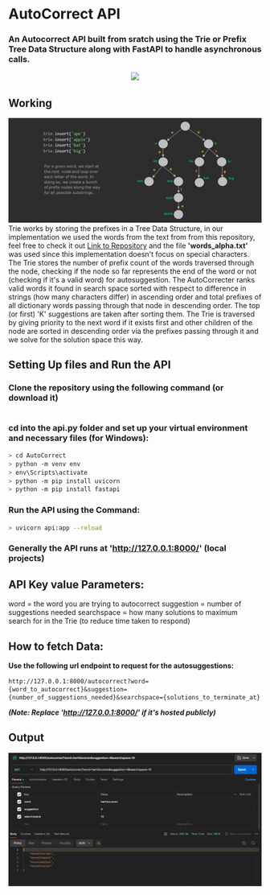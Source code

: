 # AutoCorrect API
### An Autocorrect API built from sratch using the Trie or Prefix Tree Data Structure along with FastAPI to handle asynchronous calls.

<div align='center'>
 <img src="https://skillicons.dev/icons?i=py,fastapi"></img>
</div>

## Working 
![](Trie.jpg)
 Trie works by storing the prefixes in a Tree Data Structure, in our implementation we used the words from the text from from this repository, feel free to check it out [Link to Repository](https://github.com/dwyl/english-words/tree/master) and the file **'words_alpha.txt'** was used since this implementation doesn't focus on special characters.
 The Trie stores the number of prefix count of the words traversed through the node, checking if the node so far represents the end of the word or not (checking if it's a valid word) for autosuggestion. The AutoCorrecter ranks valid words it found in search space sorted with respect to difference in strings (how many characters differ) in ascending order
 and total prefixes of all dictionary words passing through that node in descending order. The top (or first) 'K' suggestions are taken after sorting them. The Trie is traversed by giving priority to the next word if it exists first and other children of the node are sorted in descending order via the prefixes passing through it and we solve for the 
 solution space this way.

## Setting Up files and Run the API
### Clone the repository using the following command (or download it)
```
```
### cd into the api.py folder and set up your virtual environment and necessary files (for Windows):
```bash
> cd AutoCorrect
> python -m venv env
> env\Scripts\activate
> python -m pip install uvicorn
> python -m pip install fastapi
```
### Run the API using the Command:
```bash
> uvicorn api:app --reload
```
### Generally the API runs at 'http://127.0.0.1:8000/' (local projects)

## API Key value Parameters:

 word = the word you are trying to autocorrect
 suggestion = number of suggestions needed
 searchspace = how many solutions to maximum search for in the Trie (to reduce time taken to respond)

## How to fetch Data:

**Use the following url endpoint to request for the autosuggestions:**
```
http://127.0.0.1:8000/autocorrect?word={word_to_autocorrect}&suggestion={number_of_suggestions_needed}&searchspace={solutions_to_terminate_at}
```
***(Note: Replace 'http://127.0.0.1:8000/' if it's hosted publicly)***

## Output
![](PostMan_OP.png)



